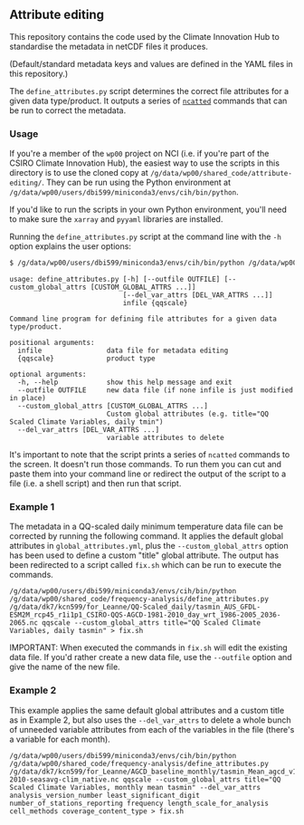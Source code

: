 ## Attribute editing

This repository contains the code used by the Climate Innovation Hub to standardise
the metadata in netCDF files it produces.

(Default/standard metadata keys and values are defined in the YAML files in this repository.)

The `define_attributes.py` script determines the correct file attributes for a given data type/product. 
It outputs a series of [`ncatted`](https://nco.sourceforge.net/nco.html#ncatted-netCDF-Attribute-Editor)
commands that can be run to correct the metadata.

### Usage
 
If you're a member of the `wp00` project on NCI
(i.e. if you're part of the CSIRO Climate Innovation Hub),
the easiest way to use the scripts in this directory is to use the cloned copy at `/g/data/wp00/shared_code/attribute-editing/`.
They can be run using the Python environment at `/g/data/wp00/users/dbi599/miniconda3/envs/cih/bin/python`.

If you'd like to run the scripts in your own Python environment,
you'll need to make sure the `xarray` and `pyyaml` libraries are installed.

Running the `define_attributes.py` script at the command line with the `-h` option explains the user options:

```bash
$ /g/data/wp00/users/dbi599/miniconda3/envs/cih/bin/python /g/data/wp00/shared_code/frequency-analysis/define_attributes.py -h
```

```
usage: define_attributes.py [-h] [--outfile OUTFILE] [--custom_global_attrs [CUSTOM_GLOBAL_ATTRS ...]]
                            [--del_var_attrs [DEL_VAR_ATTRS ...]]
                            infile {qqscale}

Command line program for defining file attributes for a given data type/product.

positional arguments:
  infile                data file for metadata editing
  {qqscale}             product type

optional arguments:
  -h, --help            show this help message and exit
  --outfile OUTFILE     new data file (if none infile is just modified in place)
  --custom_global_attrs [CUSTOM_GLOBAL_ATTRS ...]
                        Custom global attributes (e.g. title="QQ Scaled Climate Variables, daily tmin")
  --del_var_attrs [DEL_VAR_ATTRS ...]
                        variable attributes to delete
```

It's important to note that the script prints a series of `ncatted` commands to the screen.
It doesn't run those commands.
To run them you can cut and paste them into your command line or redirect the output of the script
to a file (i.e. a shell script) and then run that script.


### Example 1

The metadata in a QQ-scaled daily minimum temperature data file can be corrected by running the following command.
It applies the default global attributes in `global_attributes.yml`,
plus the `--custom_global_attrs` option has been used to define a custom "title" global attribute.
The output has been redirected to a script called `fix.sh` which can be run to execute the commands.

```
/g/data/wp00/users/dbi599/miniconda3/envs/cih/bin/python /g/data/wp00/shared_code/frequency-analysis/define_attributes.py /g/data/dk7/kcn599/for_Leanne/QQ-Scaled_daily/tasmin_AUS_GFDL-ESM2M_rcp45_r1i1p1_CSIRO-QQS-AGCD-1981-2010_day_wrt_1986-2005_2036-2065.nc qqscale --custom_global_attrs title="QQ Scaled Climate Variables, daily tasmin" > fix.sh
```

IMPORTANT: When executed the commands in `fix.sh` will edit the existing data file.
If you'd rather create a new data file, use the `--outfile` option and give the name of the new file.


### Example 2

This example applies the same default global attributes and a custom title as in Example 2,
but also uses the `--del_var_attrs` to delete a whole bunch of unneeded variable attributes
from each of the variables in the file (there's a variable for each month).

```
/g/data/wp00/users/dbi599/miniconda3/envs/cih/bin/python /g/data/wp00/shared_code/frequency-analysis/define_attributes.py /g/data/dk7/kcn599/for_Leanne/AGCD_baseline_monthly/tasmin_Mean_agcd_v1_1981-2010-seasavg-clim_native.nc qqscale --custom_global_attrs title="QQ Scaled Climate Variables, monthly mean tasmin" --del_var_attrs analysis_version_number least_significant_digit number_of_stations_reporting frequency length_scale_for_analysis cell_methods coverage_content_type > fix.sh
```

